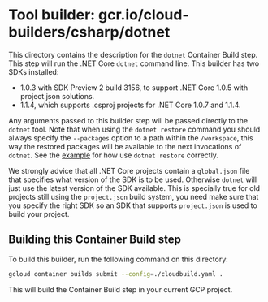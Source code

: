 # Tool builder: gcr.io/cloud-builders/csharp/dotnet
This directory contains the description for the `dotnet` Container Build step. This step will run the .NET Core `dotnet` command line. This builder has two SDKs installed:
+ 1.0.3 with SDK Preview 2 build 3156, to support .NET Core 1.0.5 with project.json solutions.
+ 1.1.4, which supports .csproj projects for .NET Core 1.0.7 and 1.1.4.

Any arguments passed to this builder step will be passed directly to the `dotnet` tool. Note that when using the `dotnet restore` command you should always specify the `--packages` option to a path within the `/workspace`, this way the restored packages will be available to the next invocations of `dotnet`. See the [example](examples/TestApp/cloudbuild.yaml) for how use `dotnet restore` correctly.

We strongly advice that all .NET Core projects contain a `global.json` file that specifies what version of the SDK is to be used. Otherwise `dotnet` will just use the latest version of the SDK available. This is specially true for old projects still using the `project.json` build system, you need make sure that you specify the right SDK so an SDK that supports `project.json` is used to build your project.

## Building this Container Build step
To build this builder, run the following command on this directory:
```bash
gcloud container builds submit --config=./cloudbuild.yaml .
```

This will build the Container Build step in your current GCP project.
